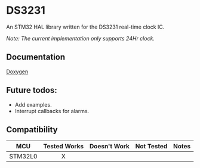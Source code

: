 # DS3231
An STM32 HAL library written for the DS3231 real-time clock IC.

*Note: The current implementation only supports 24Hr clock.*

## Documentation

[Doxygen](https://sumantkhalate.github.io/DS3231/)

## Future todos:

   - Add examples.
   - Interrupt callbacks for alarms.


## Compatibility

|        MCU        | Tested Works | Doesn't Work | Not Tested  | Notes |
|------------------ | :----------: | :----------: | :---------: | ----- |
|      STM32L0      |       X      |              |             |       |

